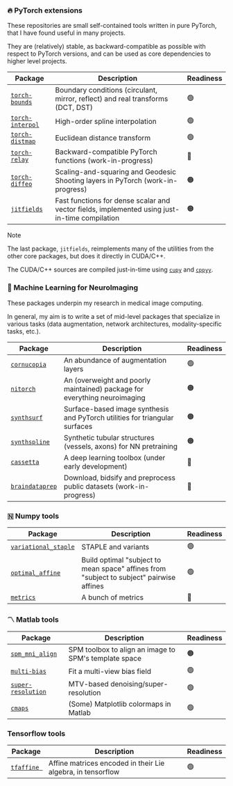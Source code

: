 ### 🔥 PyTorch extensions

These repositories are small self-contained tools written in pure PyTorch, 
that I have found useful in many projects. 

They are (relatively) stable, as backward-compatible as possible with 
respect to PyTorch versions, and can be used as core dependencies to 
higher level projects.

| Package                                                        | Description | Readiness |
| -------------------------------------------------------------- | ----------- | --------- |
| [`torch-bounds`](https://github.com/balbasty/torch-bounds)     | Boundary conditions (circulant, mirror, reflect) and real transforms (DCT, DST) | 🟢 |
| [`torch-interpol`](https://github.com/balbasty/torch-interpol) | High-order spline interpolation | 🟢 |
| [`torch-distmap`](https://github.com/balbasty/torch-distmap)   | Euclidean distance transform | 🟢 |
| [`torch-relay`](https://github.com/balbasty/torch-relay)       | Backward-compatible PyTorch functions (work-in-progress) | 🔴 |
| [`torch-diffeo`](https://github.com/balbasty/torch-diffeo)     | Scaling-and-squaring and Geodesic Shooting layers in PyTorch (work-in-progress) | 🟠 |
| [`jitfields`](https://github.com/balbasty/jitfields)           | Fast functions for dense scalar and vector fields, implemented using just-in-time compilation | 🟠 |

> [!NOTE]
> The last package, `jitfields`, reimplements many of the utilities from the other core
> packages, but does it directly in CUDA/C++.
>
> The CUDA/C++ sources are compiled 
> just-in-time using [`cupy`](https://github.com/cupy/cupy) 
> and [`cppyy`](https://github.com/wlav/cppyy).

### 🧠 Machine Learning for NeuroImaging

These packages underpin my research in medical image computing.

In general, my aim is to write a set of mid-level packages that 
specialize in various tasks (data augmentation, network architectures, 
modality-specific tasks, etc.). 

| Package                                                        | Description | Readiness |
| -------------------------------------------------------------- | ----------- | --------- |
| [`cornucopia`](https://github.com/balbasty/cornucopia)         | An abundance of augmentation layers | 🟢 |
| [`nitorch`](https://github.com/balbasty/nitorch)               | An (overweight and poorly maintained) package for everything neuroimaging | 🟠 |
| [`synthsurf`](https://github.com/balbasty/synthsurf)           | Surface-based image synthesis and PyTorch utilities for triangular surfaces | 🟠 |
| [`synthspline`](https://github.com/balbasty/synthspline)       | Synthetic tubular structures (vessels, axons) for NN pretraining  | 🟠 |
| [`cassetta`](https://github.com/balbasty/cassetta)             | A deep learning toolbox (under early development) | 🔴 |
| [`braindataprep`](https://github.com/balbasty/braindataprep)   | Download, bidsify and preprocess public datasets (work-in-progress) | 🔴 |

### 🇳 Numpy tools

| Package                                                                | Description | Readiness |
| ---------------------------------------------------------------------- | ----------- | --------- |
| [`variational_staple`](https://github.com/balbasty/variational_staple) | STAPLE and variants | 🟢 |
| [`optimal_affine`](https://github.com/balbasty/optimal_affine)         | Build optimal "subject to mean space" affines from "subject to subject" pairwise affines | 🟢 |
| [`metrics`](https://github.com/balbasty/metrics)                       | A bunch of metrics | 🔴 |

### 〽️ Matlab tools

| Package                                                            | Description | Readiness |
| ------------------------------------------------------------------ | ----------- | --------- |
| [`spm_mni_align`](https://github.com/balbasty/optimal_affine)      | SPM toolbox to align an image to SPM's template space | 🟠 |
| [`multi-bias`](https://github.com/balbasty/multi-bias)             | Fit a multi-view bias field | 🟢 |
| [`super-resolution`](https://github.com/balbasty/super-resolution) | MTV-based denoising/super-resolution | 🟢 |
| [`cmaps`](https://github.com/balbasty/cmaps)                       | (Some) Matplotlib colormaps in Matlab | 🟢 |

### Tensorflow tools

| Package                                                        | Description | Readiness |
| -------------------------------------------------------------- | ----------- | --------- |
| [`tfaffine `](https://github.com/balbasty/tfaffine )           | Affine matrices encoded in their Lie algebra, in tensorflow | 🟢 |

<!--
**balbasty/balbasty** is a ✨ _special_ ✨ repository because its `README.md` (this file) appears on your GitHub profile.

Here are some ideas to get you started:

- 🔭 I’m currently working on ...
- 🌱 I’m currently learning ...
- 👯 I’m looking to collaborate on ...
- 🤔 I’m looking for help with ...
- 💬 Ask me about ...
- 📫 How to reach me: ...
- 😄 Pronouns: ...
- ⚡ Fun fact: ...
-->
